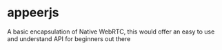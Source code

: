 # appeerjs
A basic encapsulation of Native WebRTC, this would offer an easy to use and understand API for beginners out there
